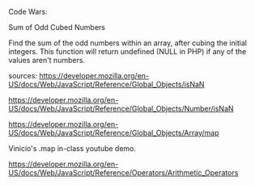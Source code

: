 
Code Wars: 

Sum of Odd Cubed Numbers

Find the sum of the odd numbers within an array, after cubing the initial integers. This function will return undefined (NULL in PHP) if any of the values aren't numbers.


sources:
https://developer.mozilla.org/en-US/docs/Web/JavaScript/Reference/Global_Objects/isNaN

https://developer.mozilla.org/en-US/docs/Web/JavaScript/Reference/Global_Objects/Number/isNaN

https://developer.mozilla.org/en-US/docs/Web/JavaScript/Reference/Global_Objects/Array/map

Vinicio's .map in-class youtube demo.

https://developer.mozilla.org/en-US/docs/Web/JavaScript/Reference/Operators/Arithmetic_Operators
